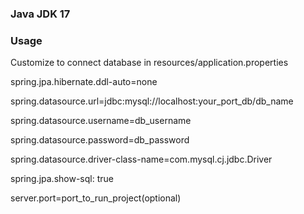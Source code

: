 ### Java JDK 17

### Usage

Customize to connect database in resources/application.properties

spring.jpa.hibernate.ddl-auto=none

spring.datasource.url=jdbc:mysql://localhost:your_port_db/db_name

spring.datasource.username=db_username

spring.datasource.password=db_password

spring.datasource.driver-class-name=com.mysql.cj.jdbc.Driver

spring.jpa.show-sql: true

server.port=port_to_run_project(optional)
